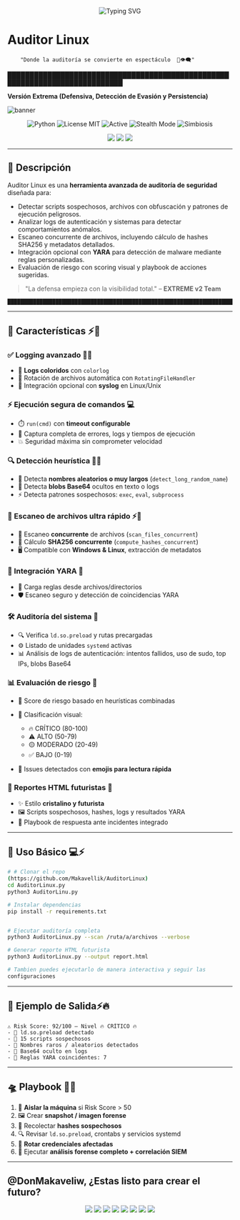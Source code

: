 <p align="center">
  <img src="https://readme-typing-svg.demolab.com?font=Orbitron&pause=1000&color=00FF99&center=true&vCenter=true&width=500&lines=AuditorLinux+-+El+Futuro+es+Hoy+%F0%9F%9A%80;Auditor%C3%ADa+Multidimensional+%E2%9C%A8;Detecci%C3%B3n+Avanzada+%2F+Logs+Inteligentes+%F0%9F%94%8D;Energ%C3%ADa+Simb%C3%B3lica+Activa+%F0%9F%92%AA" alt="Typing SVG" />
</p>

# Auditor Linux

        "Donde la auditoría se convierte en espectáculo  🌈👁️‍🗨️"
████████████████████████████████████████████████████████████████████████████



**Versión Extrema (Defensiva, Detección de Evasión y Persistencia)**

![banner](https://img.shields.io/badge/Auditor-Linux-ff0055?style=for-the-badge&logo=python)
<p align="center">
  <img src="https://img.shields.io/badge/Python-3.8+-blue?logo=python&logoColor=white" alt="Python" />
  <img src="https://img.shields.io/badge/License-MIT-green?style=flat-square&logo=github" alt="License MIT" />
  <img src="https://img.shields.io/badge/Status-Active-brightgreen?style=flat-square&logo=powerbi" alt="Active" />
  <img src="https://img.shields.io/badge/Stealth_Mode-Enabled-black?style=flat-square&logo=matrix" alt="Stealth Mode" />
  <img src="https://img.shields.io/badge/Symbiosis-∞_Sustained-purple?style=flat-square&logo=quantconnect" alt="Simbiosis" />
</p>

<p align="center">
  <img src="https://img.shields.io/badge/ACTIVE-Yes-red?style=for-the-badge&logo=ghost" />
  <img src="https://img.shields.io/badge/Experimental-⚛️-yellow?style=for-the-badge" />
  <img src="https://img.shields.io/badge/Entropía-Dinámica-orange?style=for-the-badge" />
</p>


---

## 🌟 Descripción

Auditor Linux  es una **herramienta avanzada de auditoría de seguridad** diseñada para:

- Detectar scripts sospechosos, archivos con obfuscación y patrones de ejecución peligrosos.
- Analizar logs de autenticación y sistemas para detectar comportamientos anómalos.
- Escaneo concurrente de archivos, incluyendo cálculo de hashes SHA256 y metadatos detallados.
- Integración opcional con **YARA** para detección de malware mediante reglas personalizadas.
- Evaluación de riesgo con scoring visual y playbook de acciones sugeridas.

> "La defensa empieza con la visibilidad total." – **EXTREME v2 Team**

```
████████████████████████████████████████████████████████████████████████████
```

---

## 🌟 Características ⚡🌈

### ✅ Logging avanzado 🌈✨

* 🌈 **Logs coloridos** con `colorlog`
* 🔄 Rotación de archivos automática con `RotatingFileHandler`
* 🐧 Integración opcional con **syslog** en Linux/Unix

### ⚡ Ejecución segura de comandos 💻

* ⏱️ `run(cmd)` con **timeout configurable**
* 🧿 Captura completa de errores, logs y tiempos de ejecución
* 💥 Seguridad máxima sin comprometer velocidad

### 🔍 Detección heurística 🕵️‍♂️

* 🧬 Detecta **nombres aleatorios o muy largos** (`detect_long_random_name`)
* 📜 Detecta **blobs Base64** ocultos en texto o logs
* ⚡ Detecta patrones sospechosos: `exec`, `eval`, `subprocess`

### 📂 Escaneo de archivos ultra rápido ⚡💾

* 🔄 Escaneo **concurrente** de archivos (`scan_files_concurrent`)
* 🔐 Cálculo **SHA256 concurrente** (`compute_hashes_concurrent`)
* 🖥️ Compatible con **Windows & Linux**, extracción de metadatos

### 🧬 Integración YARA 🔮

* 📂 Carga reglas desde archivos/directorios
* 🛡️ Escaneo seguro y detección de coincidencias YARA

### 🛠️ Auditoría del sistema 🧩

* 🔍 Verifica `ld.so.preload` y rutas precargadas
* ⚙️ Listado de unidades `systemd` activas
* 📊 Análisis de logs de autenticación: intentos fallidos, uso de sudo, top IPs, blobs Base64

### 📊 Evaluación de riesgo 🌋

* 🧠 Score de riesgo basado en heurísticas combinadas
* 🌈 Clasificación visual:

  * 🔥 CRÍTICO (80-100)
  * ⚠️ ALTO (50-79)
  * 🟡 MODERADO (20-49)
  * ✅ BAJO (0-19)
* 🧿 Issues detectados con **emojis para lectura rápida**

### 📝 Reportes HTML futuristas 🌌

* ✨ Estilo **cristalino y futurista**
* 🖼️ Scripts sospechosos, hashes, logs y resultados YARA
* 🚀 Playbook de respuesta ante incidentes integrado

---

## 🚀 Uso Básico 💻⚡

```bash
# # Clonar el repo
(https://github.com/Makavellik/AuditorLinux)
cd AuditorLinux.py
python3 AuditorLinu.py

# Instalar dependencias
pip install -r requirements.txt


# Ejecutar auditoría completa
python3 AuditorLinux.py --scan /ruta/a/archivos --verbose

# Generar reporte HTML futurista
python3 AuditorLinux.py --output report.html

# Tambien puedes ejecutarlo de manera interactiva y seguir las
configuraciones

```

---

## 🌌 Ejemplo de Salida⚡🔥

```
⚠️ Risk Score: 92/100 — Nivel 🔥 CRÍTICO 🔥
- 🔐 ld.so.preload detectado
- 📜 15 scripts sospechosos
- 🔢 Nombres raros / aleatorios detectados
- 🧬 Base64 oculto en logs
- 🌈 Reglas YARA coincidentes: 7
```

---

## 🛸 Playbook 🌠💥

1. 🚨 **Aislar la máquina** si Risk Score > 50
2. 🖼️ Crear **snapshot / imagen forense**
3. 🔐 Recolectar **hashes sospechosos**
4. 🔍 Revisar `ld.so.preload`, crontabs y servicios systemd
5. 🔑 **Rotar credenciales afectadas**
6. 🧠 Ejecutar **análisis forense completo + correlación SIEM**

---

@DonMakaveliw, ¿Estas listo para crear el futuro?
---

<p align="center">
  <img src="https://img.shields.io/badge/License-MIT-blue.svg" />
  <img src="https://img.shields.io/badge/Made%20with-Python-3670A0?style=flat&logo=python&logoColor=FFD43B" />
  <img src="https://img.shields.io/badge/Simbiosis-Activa-ff00cc?style=flat-square" />
  <img src="https://img.shields.io/badge/Fuzzing-Enabled-blueviolet?style=flat" />
  <img src="https://img.shields.io/badge/Conciencia-Emergente-9D00FF?style=flat-square" />
  <img src="https://img.shields.io/badge/Entropía-Dinámica-FF8800?style=flat-square" />
  <img src="https://img.shields.io/badge/Obfuscation-Deep--Header-0055FF?style=flat-square" />
  <img src="https://img.shields.io/badge/Modo-Stealth🛸-black?style=flat-square" />
</p>
